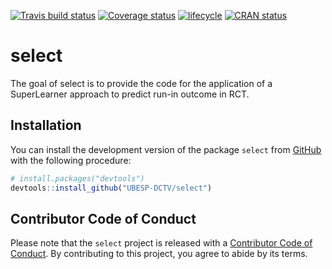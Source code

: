 
<!-- README.md is generated from README.Rmd. Please edit that file -->

[![Travis build
status](https://travis-ci.com/UBESP-DCTV/select.svg?branch=master)](https://travis-ci.com/UBESP-DCTV/select)
[![Coverage
status](https://codecov.io/gh/UBESP-DCTV/select/branch/master/graph/badge.svg)](https://codecov.io/github/UBESP-DCTV/select?branch=master)
[![lifecycle](https://img.shields.io/badge/lifecycle-maturing-blue.svg)](https://www.tidyverse.org/lifecycle/#maturing)
[![CRAN
status](https://www.r-pkg.org/badges/version/select)](https://cran.r-project.org/package=select)

# select

The goal of select is to provide the code for the application of a
SuperLearner approach to predict run-in outcome in RCT.

## Installation

You can install the development version of the package `select` from
[GitHub](https://github.com/) with the following procedure:

``` r
# install.packages("devtools")
devtools::install_github("UBESP-DCTV/select")
```

## Contributor Code of Conduct

Please note that the `select` project is released with a [Contributor
Code of Conduct](.github/CODE_OF_CONDUCT.md). By contributing to this
project, you agree to abide by its terms.
